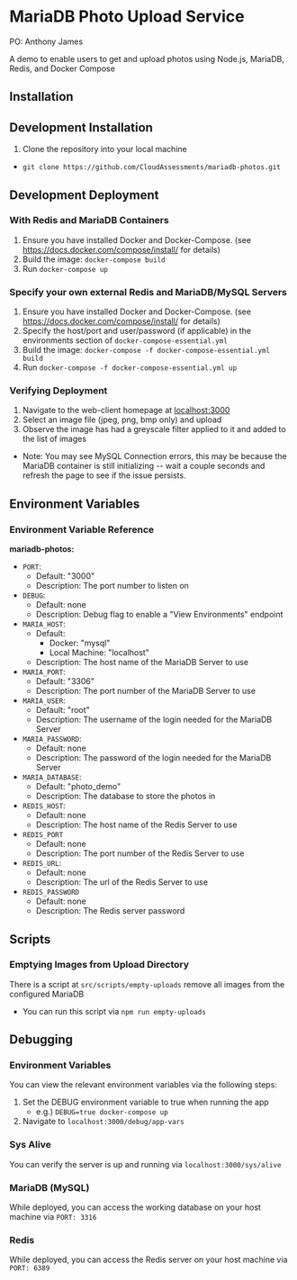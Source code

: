 
MariaDB Photo Upload Service
===================

PO: Anthony James

A demo to enable users to get and upload photos using Node.js, MariaDB, Redis, and Docker Compose

## Installation

## Development Installation
1. Clone the repository into your local machine
  - `git clone https://github.com/CloudAssessments/mariadb-photos.git`

## Development Deployment
### With Redis and MariaDB Containers
1. Ensure you have installed Docker and Docker-Compose. (see https://docs.docker.com/compose/install/ for details)
1. Build the image: `docker-compose build`
1. Run `docker-compose up`

### Specify your own external Redis and MariaDB/MySQL Servers
1. Ensure you have installed Docker and Docker-Compose. (see https://docs.docker.com/compose/install/ for details)
1. Specify the host/port and user/password (if applicable) in the environments section of `docker-compose-essential.yml`
1. Build the image: `docker-compose -f docker-compose-essential.yml build`
1. Run `docker-compose -f docker-compose-essential.yml up`

### Verifying Deployment
1. Navigate to the web-client homepage at [localhost:3000](localhost:3000)
1. Select an image file (jpeg, png, bmp only) and upload
1. Observe the image has had a greyscale filter applied to it and added to the list of images
- Note: You may see MySQL Connection errors, this may be because the MariaDB container is still initializing -- wait a couple seconds and refresh the page to see if the issue persists.

## Environment Variables
### Environment Variable Reference

**mariadb-photos:**
- `PORT`:
  - Default: "3000"
  - Description: The port number to listen on
- `DEBUG`:
  - Default: none
  - Description: Debug flag to enable a "View Environments" endpoint
- `MARIA_HOST`:
  - Default:
    - Docker: "mysql"
    - Local Machine: "localhost"
  - Description: The host name of the MariaDB Server to use
- `MARIA_PORT`:
  - Default: "3306"
  - Description: The port number of the MariaDB Server to use
- `MARIA_USER`:
  - Default: "root"
  - Description: The username of the login needed for the MariaDB Server
- `MARIA_PASSWORD`:
  - Default: none
  - Description: The password of the login needed for the MariaDB Server
- `MARIA_DATABASE`:
  - Default: "photo_demo"
  - Description: The database to store the photos in
- `REDIS_HOST`:
  - Default: none
  - Description: The host name of the Redis Server to use
- `REDIS_PORT`
  - Default: none
  - Description: The port number of the Redis Server to use
- `REDIS_URL`:
  - Default: none
  - Description: The url of the Redis Server to use
- `REDIS_PASSWORD`
  - Default: none
  - Description: The Redis server password

## Scripts
### Emptying Images from Upload Directory
There is a script at `src/scripts/empty-uploads` remove all images from the configured MariaDB
- You can run this script via `npm run empty-uploads`

## Debugging
### Environment Variables
You can view the relevant environment variables via the following steps:
1. Set the DEBUG environment variable to true when running the app
    - e.g.) `DEBUG=true docker-compose up`
2. Navigate to `localhost:3000/debug/app-vars`
### Sys Alive
You can verify the server is up and running via `localhost:3000/sys/alive`
### MariaDB (MySQL)
While deployed, you can access the working database on your host machine via `PORT: 3316`
### Redis
While deployed, you can access the Redis server on your host machine via `PORT: 6389`